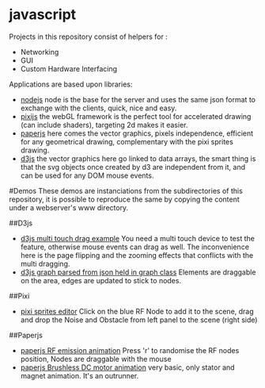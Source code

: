 # javascript
Projects in this repository consist of helpers for :
- Networking
- GUI
- Custom Hardware Interfacing

Applications are based upon libraries:
- [nodejs](https://nodejs.org/en/)
node is the base for the server and uses the same json format to exchange with the clients, quick, nice and easy.
- [pixijs](http://www.pixijs.com/)
the webGL framework is the perfect tool for accelerated drawing (can include shaders), targeting 2d makes it easier.
- [paperjs](http://paperjs.org/)
here comes the vector graphics, pixels independence, efficient for any geometrical drawing, complementary with the pixi sprites drawing.
- [d3js](https://d3js.org/)
the vector graphics here go linked to data arrays, the smart thing is that the svg objects once created by d3 are independent from it, and can be used for any DOM mouse events.

#Demos
These demos are instanciations from the subdirectories of this repository, it is possible to reproduce the same by copying the content under a webserver's www directory.

##D3js
- [d3js multi touch drag example](http://homesmartmesh.com/d3/dragmulti/)
You need a multi touch device to test the feature, otherwise mouse events can drag as well. The inconvenience here is the page flipping and the zooming effects that conflicts with the multi dragging.
- [d3js graph parsed from json held in graph class](http://homesmartmesh.com/d3/graph/)
Elements are draggable on the area, edges are updated to stick to nodes.

##Pixi
- [pixi sprites editor](http://homesmartmesh.com/pixi/)
Click on the blue RF Node to add it to the scene, drag and drop the Noise and Obstacle from left panel to the scene (right side)

##Paperjs
- [paperjs RF emission animation](http://homesmartmesh.com/paperjs/rfnodes/)
Press 'r' to randomise the RF nodes position, Nodes are draggable with the mouse
- [paperjs Brushless DC motor animation](http://homesmartmesh.com/paperjs/motors/)
very basic, only stator and magnet animation. It's an outrunner.
